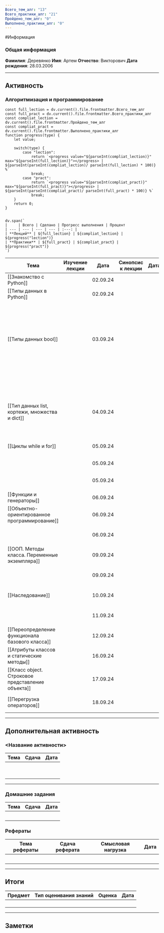 ```yaml
---
Всего_тем_алг: "13"
Всего_практики_алг: "21"
Пройдено_тем_алг: "0"
Выполнено_практики_алг: "0"
---
```

#Информация
### Общая информация

**Фамилия**: Деревянко
**Имя**: Артем
**Отчество**: Викторович
**Дата рождения**: 28.03.2006

---
## Активность
### Алгоритмизация и программирование

```dataviewjs
const full_lection = dv.current().file.frontmatter.Всего_тем_алг
const full_pract = dv.current().file.frontmatter.Всего_практики_алг
const compliat_lection = dv.current().file.frontmatter.Пройдено_тем_алг
const compliat_pract = dv.current().file.frontmatter.Выполнено_практики_алг
function progress(type) {
    let value;
    
    switch(type) {
        case "lection": 
			return `<progress value="${parseInt(compliat_lection)}" max="${parseInt(full_lection)}"></progress> | ${parseInt(parseInt(compliat_lection)/ parseInt(full_lection) * 100)} %`
            break;
        case "pract":
			return `<progress value="${parseInt(compliat_pract)}" max="${parseInt(full_pract)}"></progress> | ${parseInt(parseInt(compliat_pract)/ parseInt(full_pract) * 100)} %`
            break;
    }
    return 0;
}


dv.span(`
|     | Всего | Сделано | Прогресс выполнения | Процент 
| --- | --- | --- | --- | :---: |
| **Лекций** | ${full_lection} | ${compliat_lection} | ${progress("lection")}
| **Практики** | ${full_pract} | ${compliat_pract} | ${progress("pract")}
`)
```

| Тема                                              | Изучение лекции | Дата     | Синопсис к лекции | Дата |                            Практика                            | Дата |
| ------------------------------------------------- | :-------------: | -------- | :---------------: | ---- | :------------------------------------------------------------: | ---- |
| [[Знакомство с Python]]                           |                 | 02.09.24 |                   |      |                    [[Задание. Калькулятор]]                    |      |
| [[Типы данных в Python]]                          |                 | 02.09.24 |                   |      |                   [[Задание. Запись строк]]                    |      |
|                                                   |                 |          |                   |      |                   [[Задание. Вывод строки]]                    |      |
|                                                   |                 |          |                   |      |                [[Задание. Работа со строками]]                 |      |
| [[Типы данных bool]]                              |                 | 03.09.24 |                   |      |              [[Задание. Условная конструкция if]]              |      |
|                                                   |                 |          |                   |      | [[Задание. Условная конструкция if с дополнительными блоками]] |      |
|                                                   |                 |          |                   |      |                [[Задание. Тернарные операторы]]                |      |
| [[Тип данных list, кортежи, множества и dict]]    |                 | 04.09.24 |                   |      |                   [[Задание. Методы списка]]                   |      |
|                                                   |                 |          |                   |      |                      [[Задание. Словари]]                      |      |
| [[Циклы while и for]]                             |                 | 05.09.24 |                   |      |                [[Задание. Квадрат целых чисел]]                |      |
|                                                   |                 | 05.09.24 |                   |      |                     [[Задание. Цикл for]]                      |      |
|                                                   |                 | 05.09.24 |                   |      |               [[Задание. Сумма квадратов чисел]]               |      |
| [[Функции и генераторы]]                          |                 | 06.09.24 |                   |      |                  [[Задание. Первая функция]]                   |      |
| [[Объектно-ориентированное программирование]]     |                 | 06.09.24 |                   |      |              [[Задание. Создание первого класса]]              |      |
|                                                   |                 | 06.09.24 |                   |      |                [[Задание. Создание класса ООП]]                |      |
| [[ООП. Методы класса. Переменные экземпляра]]     |                 | 09.09.24 |                   |      |             [[Задание. Улучшение первого класса]]              |      |
|                                                   |                 | 09.09.24 |                   |      |                 [[Задание. Интернет-магазин]]                  |      |
| [[Наследование]]                                  |                 | 10.09.24 |                   |      |                [[Задание. Наследование класса]]                |      |
|                                                   |                 | 11.09.24 |                   |      |            [[Задание. Множественное наследование]]             |      |
| [[Переопределение функционала базового класса]]   |                 | 12.09.24 |                   |      |              [[Задание. Переопределение класса]]               |      |
| [[Атрибуты классов и статические методы]]         |                 | 16.09.24 |                   |      |                                                                |      |
| [[Класс object. Строковое представление объекта]] |                 | 17.09.24 |                   |      |                                                                |      |
| [[Перегрузка операторов]]                         |                 | 18.09.24 |                   |      |               [[Задание. Перегрузка операторов]]               |      |

---
## Дополнительная активность

### <Название активности>

| Тема | Сдача | Дата |
| ---- | :---: | :--: |
|      |       |      |
|      |       |      |
|      |       |      |
|      |       |      |
|      |       |      |
|      |       |      |
|      |       |      |
|      |       |      |
|      |       |      |

---
### Домашние задания 

| Тема | Сдача | Дата |
| ---- | :---: | ---- |
|      |       |      |
|      |       |      |
|      |       |      |
|      |       |      |
|      |       |      |

### Рефераты

| Тема рефераты | Сдача реферата | Смысловая нагрузка | Дата |
| ------------- | :------------: | :----------------: | :--: |
|               |                |                    |      |
|               |                |                    |      |
|               |                |                    |      |
|               |                |                    |      |
|               |                |                    |      |

---
## Итоги

| Предмет | Тип оценивания знаний | Оценка | Дата |
| ------- | :-------------------: | :----: | :--: |
|         |                       |        |      |
|         |                       |        |      |
|         |                       |        |      |
|         |                       |        |      |

---
## Заметки